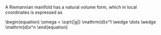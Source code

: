 
A Riemannian manifold has a natural volume form, which in local coordinates is expressed as 

\begin{equation}
\omega = \sqrt{|g|} \mathrm{d}x^1 \wedge \dots \wedge \mathrm{d}x^n
\end{equation}